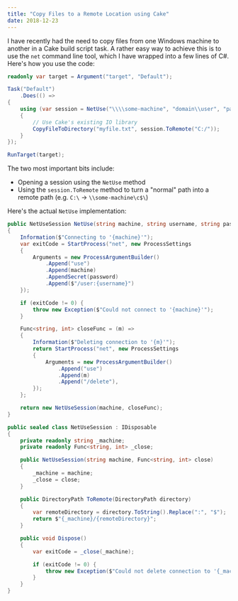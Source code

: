 ```yaml
---
title: "Copy Files to a Remote Location using Cake"
date: 2018-12-23
---
```


I have recently had the need to copy files from one Windows machine to another
in a Cake build script task. A rather easy way to achieve this is to use the
`net` command line tool, which I have wrapped into a few lines of C#. Here's how
you use the code:

```csharp
readonly var target = Argument("target", "Default");

Task("Default")
    .Does(() =>
{
    using (var session = NetUse("\\\\some-machine", "domain\\user", "password"))
    {
        // Use Cake's existing IO library
        CopyFileToDirectory("myfile.txt", session.ToRemote("C:/"));
    }
});

RunTarget(target);
```

The two most important bits include:

- Opening a session using the `NetUse` method
- Using the `session.ToRemote` method to turn a "normal" path into a remote
  path (e.g. `C:\` -> `\\some-machine\c$\`)

Here's the actual `NetUse` implementation:

```csharp
public NetUseSession NetUse(string machine, string username, string password)
{
    Information($"Connecting to '{machine}'");
    var exitCode = StartProcess("net", new ProcessSettings
    {
        Arguments = new ProcessArgumentBuilder()
            .Append("use")
            .Append(machine)
            .AppendSecret(password)
            .Append($"/user:{username}")
    });

    if (exitCode != 0) {
        throw new Exception($"Could not connect to '{machine}'");
    }

    Func<string, int> closeFunc = (m) =>
    {
        Information($"Deleting connection to '{m}'");
        return StartProcess("net", new ProcessSettings
        {
            Arguments = new ProcessArgumentBuilder()
                .Append("use")
                .Append(m)
                .Append("/delete"),
        });
    };

    return new NetUseSession(machine, closeFunc);
}

public sealed class NetUseSession : IDisposable
{
    private readonly string _machine;
    private readonly Func<string, int> _close;

    public NetUseSession(string machine, Func<string, int> close)
    {
        _machine = machine;
        _close = close;
    }

    public DirectoryPath ToRemote(DirectoryPath directory)
    {
        var remoteDirectory = directory.ToString().Replace(":", "$");
        return $"{_machine}/{remoteDirectory}";
    }

    public void Dispose()
    {
        var exitCode = _close(_machine);

        if (exitCode != 0) {
            throw new Exception($"Could not delete connection to '{_machine}'");
        }
    }
}
```
